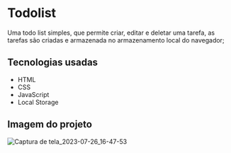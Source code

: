 # Todolist

Uma todo list simples, que permite criar, editar e deletar uma tarefa, as tarefas são criadas e armazenada no armazenamento local do navegador;

## Tecnologias usadas
- HTML
- CSS
- JavaScript
- Local Storage
  
## Imagem do projeto
![Captura de tela_2023-07-26_16-47-53](https://github.com/Carlos-000/Todolist/assets/139983395/76b3db4b-50a3-4c32-be51-fe095b644cc7)
